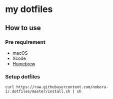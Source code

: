 # my dotfiles

## How to use

### Pre requirement

- macOS
- Xcode
- [Homebrew](https://brew.sh/)

### Setup dotfiles

```
curl https://raw.githubusercontent.com/noboru-i/.dotfiles/master/install.sh | sh
```
